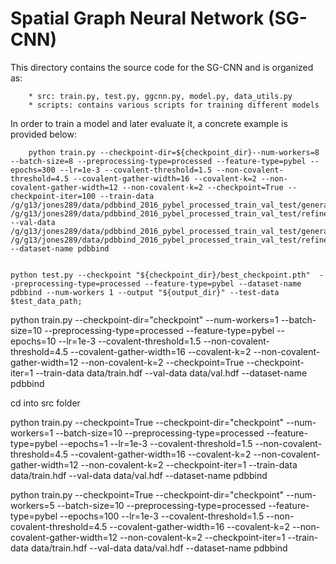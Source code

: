 # Spatial Graph Neural Network (SG-CNN)

This directory contains the source code for the SG-CNN and is organized as:

        * src: train.py, test.py, ggcnn.py, model.py, data_utils.py
        * scripts: contains various scripts for training different models

In order to train a model and later evaluate it, a concrete example is provided below:

```
    python train.py --checkpoint-dir=${checkpoint_dir}--num-workers=8 --batch-size=8 --preprocessing-type=processed --feature-type=pybel --epochs=300 --lr=1e-3 --covalent-threshold=1.5 --non-covalent-threshold=4.5 --covalent-gather-width=16 --covalent-k=2 --non-covalent-gather-width=12 --non-covalent-k=2 --checkpoint=True --checkpoint-iter=100 --train-data /g/g13/jones289/data/pdbbind_2016_pybel_processed_train_val_test/general_train.hdf /g/g13/jones289/data/pdbbind_2016_pybel_processed_train_val_test/refined_train.hdf --val-data /g/g13/jones289/data/pdbbind_2016_pybel_processed_train_val_test/general_val.hdf /g/g13/jones289/data/pdbbind_2016_pybel_processed_train_val_test/refined_val.hdf --dataset-name pdbbind


python test.py --checkpoint "${checkpoint_dir}/best_checkpoint.pth"  --preprocessing-type=processed --feature-type=pybel --dataset-name pdbbind --num-workers 1 --output "${output_dir}" --test-data $test_data_path;

```


python train.py --checkpoint-dir="checkpoint" --num-workers=1 --batch-size=10 --preprocessing-type=processed --feature-type=pybel --epochs=10 --lr=1e-3 --covalent-threshold=1.5 --non-covalent-threshold=4.5 --covalent-gather-width=16 --covalent-k=2 --non-covalent-gather-width=12 --non-covalent-k=2 --checkpoint=True --checkpoint-iter=1 --train-data  data/train.hdf --val-data data/val.hdf --dataset-name pdbbind

cd into src folder

python train.py --checkpoint=True --checkpoint-dir="checkpoint" --num-workers=1 --batch-size=10 --preprocessing-type=processed --feature-type=pybel --epochs=1 --lr=1e-3 --covalent-threshold=1.5 --non-covalent-threshold=4.5 --covalent-gather-width=16 --covalent-k=2 --non-covalent-gather-width=12 --non-covalent-k=2 --checkpoint-iter=1 --train-data  data/train.hdf --val-data data/val.hdf --dataset-name pdbbind


python train.py --checkpoint=True --checkpoint-dir="checkpoint" --num-workers=5 --batch-size=10 --preprocessing-type=processed --feature-type=pybel --epochs=100 --lr=1e-3 --covalent-threshold=1.5 --non-covalent-threshold=4.5 --covalent-gather-width=16 --covalent-k=2 --non-covalent-gather-width=12 --non-covalent-k=2 --checkpoint-iter=1 --train-data  data/train.hdf --val-data data/val.hdf --dataset-name pdbbind



